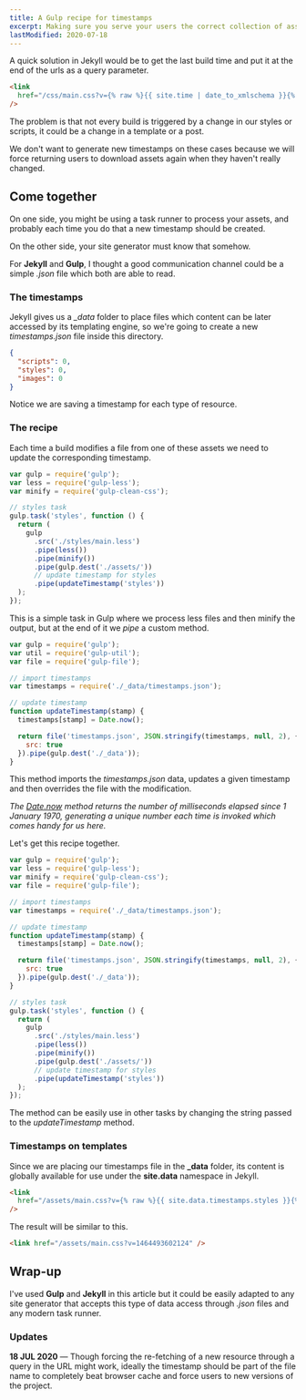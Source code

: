 ```yaml
---
title: A Gulp recipe for timestamps
excerpt: Making sure you serve your users the correct collection of assets is a real challenge, even for static websites, but you can combine some logic on a task runner and your site generator templating to solve this riddle.
lastModified: 2020-07-18
---
```


A quick solution in Jekyll would be to get the last build time and put it at the end of the urls as a query parameter.

```html
<link
  href="/css/main.css?v={% raw %}{{ site.time | date_to_xmlschema }}{% endraw %}"
/>
```

The problem is that not every build is triggered by a change in our styles or scripts, it could be a change in a template or a post.

We don't want to generate new timestamps on these cases because we will force returning users to download assets again when they haven't really changed.

## Come together

On one side, you might be using a task runner to process your assets, and probably each time you do that a new timestamp should be created.

On the other side, your site generator must know that somehow.

For **Jekyll** and **Gulp**, I thought a good communication channel could be a simple _.json_ file which both are able to read.

### The timestamps

Jekyll gives us a _\_data_ folder to place files which content can be later accessed by its templating engine, so we're going to create a new _timestamps.json_ file inside this directory.

```json
{
  "scripts": 0,
  "styles": 0,
  "images": 0
}
```

Notice we are saving a timestamp for each type of resource.

### The recipe

Each time a build modifies a file from one of these assets we need to update the corresponding timestamp.

```js
var gulp = require('gulp');
var less = require('gulp-less');
var minify = require('gulp-clean-css');

// styles task
gulp.task('styles', function () {
  return (
    gulp
      .src('./styles/main.less')
      .pipe(less())
      .pipe(minify())
      .pipe(gulp.dest('./assets/'))
      // update timestamp for styles
      .pipe(updateTimestamp('styles'))
  );
});
```

This is a simple task in Gulp where we process less files and then minify the output, but at the end of it we _pipe_ a custom method.

```js
var gulp = require('gulp');
var util = require('gulp-util');
var file = require('gulp-file');

// import timestamps
var timestamps = require('./_data/timestamps.json');

// update timestamp
function updateTimestamp(stamp) {
  timestamps[stamp] = Date.now();

  return file('timestamps.json', JSON.stringify(timestamps, null, 2), {
    src: true
  }).pipe(gulp.dest('./_data'));
}
```

This method imports the _timestamps.json_ data, updates a given timestamp and then overrides the file with the modification.

_The [Date.now][1] method returns the number of milliseconds elapsed since 1 January 1970, generating a unique number each time is invoked which comes handy for us here._

Let's get this recipe together.

```js
var gulp = require('gulp');
var less = require('gulp-less');
var minify = require('gulp-clean-css');
var file = require('gulp-file');

// import timestamps
var timestamps = require('./_data/timestamps.json');

// update timestamp
function updateTimestamp(stamp) {
  timestamps[stamp] = Date.now();

  return file('timestamps.json', JSON.stringify(timestamps, null, 2), {
    src: true
  }).pipe(gulp.dest('./_data'));
}

// styles task
gulp.task('styles', function () {
  return (
    gulp
      .src('./styles/main.less')
      .pipe(less())
      .pipe(minify())
      .pipe(gulp.dest('./assets/'))
      // update timestamp for styles
      .pipe(updateTimestamp('styles'))
  );
});
```

The method can be easily use in other tasks by changing the string passed to the _updateTimestamp_ method.

### Timestamps on templates

Since we are placing our timestamps file in the **\_data** folder, its content is globally available for use under the **site.data** namespace in Jekyll.

```html
<link
  href="/assets/main.css?v={% raw %}{{ site.data.timestamps.styles }}{% endraw %}"
/>
```

The result will be similar to this.

```html
<link href="/assets/main.css?v=1464493602124" />
```

## Wrap-up

I've used **Gulp** and **Jekyll** in this article but it could be easily adapted to any site generator that accepts this type of data access through _.json_ files and any modern task runner.

### Updates

**18 JUL 2020** &mdash; Though forcing the re-fetching of a new resource through a query in the URL might work, ideally the timestamp should be part of the file name to completely beat browser cache and force users to new versions of the project.

[1]: https://developer.mozilla.org/en-US/docs/Web/JavaScript/Reference/Global_Objects/Date/now
[2]: https://www.npmjs.com/package/gulp-file
